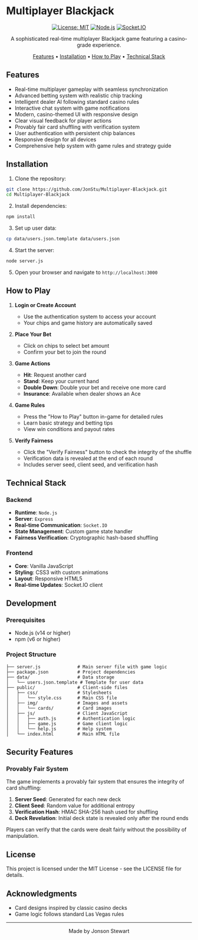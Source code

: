 # Multiplayer Blackjack

<div align="center">

[![License: MIT](https://img.shields.io/badge/License-MIT-yellow.svg)](https://opensource.org/licenses/MIT)
[![Node.js](https://img.shields.io/badge/Node.js-43853D?style=flat&logo=node.js&logoColor=white)](https://nodejs.org/)
[![Socket.IO](https://img.shields.io/badge/Socket.IO-010101?style=flat&logo=socket.io&logoColor=white)](https://socket.io/)

A sophisticated real-time multiplayer Blackjack game featuring a casino-grade experience.

[Features](#features) • [Installation](#installation) • [How to Play](#how-to-play) • [Technical Stack](#technical-stack)

</div>

## Features

- Real-time multiplayer gameplay with seamless synchronization
- Advanced betting system with realistic chip tracking
- Intelligent dealer AI following standard casino rules
- Interactive chat system with game notifications
- Modern, casino-themed UI with responsive design
- Clear visual feedback for player actions
- Provably fair card shuffling with verification system
- User authentication with persistent chip balances
- Responsive design for all devices
- Comprehensive help system with game rules and strategy guide

## Installation

1. Clone the repository:
```bash
git clone https://github.com/JonStu/Multiplayer-Blackjack.git
cd Multiplayer-Blackjack
```

2. Install dependencies:
```bash
npm install
```

3. Set up user data:
```bash
cp data/users.json.template data/users.json
```

4. Start the server:
```bash
node server.js
```

5. Open your browser and navigate to `http://localhost:3000`

## How to Play

1. **Login or Create Account**
   - Use the authentication system to access your account
   - Your chips and game history are automatically saved

2. **Place Your Bet**
   - Click on chips to select bet amount
   - Confirm your bet to join the round

3. **Game Actions**
   - **Hit**: Request another card
   - **Stand**: Keep your current hand
   - **Double Down**: Double your bet and receive one more card
   - **Insurance**: Available when dealer shows an Ace

4. **Game Rules**
   - Press the "How to Play" button in-game for detailed rules
   - Learn basic strategy and betting tips
   - View win conditions and payout rates

5. **Verify Fairness**
   - Click the "Verify Fairness" button to check the integrity of the shuffle
   - Verification data is revealed at the end of each round
   - Includes server seed, client seed, and verification hash

## Technical Stack

### Backend
- **Runtime**: `Node.js`
- **Server**: `Express`
- **Real-time Communication**: `Socket.IO`
- **State Management**: Custom game state handler
- **Fairness Verification**: Cryptographic hash-based shuffling

### Frontend
- **Core**: Vanilla JavaScript
- **Styling**: CSS3 with custom animations
- **Layout**: Responsive HTML5
- **Real-time Updates**: Socket.IO client

## Development

### Prerequisites
- Node.js (v14 or higher)
- npm (v6 or higher)

### Project Structure
```
├── server.js              # Main server file with game logic
├── package.json           # Project dependencies
├── data/                  # Data storage
│   └── users.json.template # Template for user data
├── public/                # Client-side files
│   ├── css/               # Stylesheets
│   │   └── style.css      # Main CSS file
│   ├── img/               # Images and assets
│   │   └── cards/         # Card images
│   ├── js/                # Client JavaScript
│   │   ├── auth.js        # Authentication logic
│   │   ├── game.js        # Game client logic
│   │   └── help.js        # Help system
│   └── index.html         # Main HTML file
```

## Security Features

### Provably Fair System
The game implements a provably fair system that ensures the integrity of card shuffling:

1. **Server Seed**: Generated for each new deck
2. **Client Seed**: Random value for additional entropy
3. **Verification Hash**: HMAC SHA-256 hash used for shuffling
4. **Deck Revelation**: Initial deck state is revealed only after the round ends

Players can verify that the cards were dealt fairly without the possibility of manipulation.

## License

This project is licensed under the MIT License - see the LICENSE file for details.

## Acknowledgments

- Card designs inspired by classic casino decks
- Game logic follows standard Las Vegas rules

---

<div align="center">
Made by Jonson Stewart
</div>
